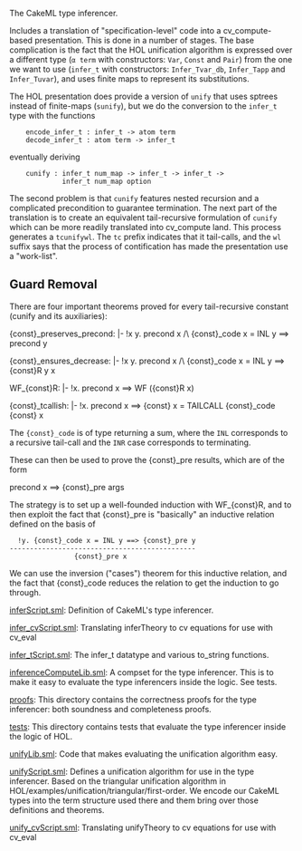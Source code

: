 The CakeML type inferencer.

Includes a translation of "specification-level" code into a
cv_compute-based presentation. This is done in a number of stages. The
base complication is the fact that the HOL unification algorithm is
expressed over a different type (`α term` with constructors: `Var`,
`Const` and `Pair`) from the one we want to use (`infer_t` with
constructors: `Infer_Tvar_db`, `Infer_Tapp` and `Infer_Tuvar`), and
uses finite maps to represent its substitutions.

The HOL presentation does provide a version of `unify` that uses
sptrees instead of finite-maps (`sunify`), but we do the conversion to
the `infer_t` type with the functions

        encode_infer_t : infer_t -> atom term
        decode_infer_t : atom term -> infer_t

eventually deriving

        cunify : infer_t num_map -> infer_t -> infer_t -> 
                 infer_t num_map option

The second problem is that `cunify` features nested recursion and a
complicated precondition to guarantee termination. The next part of
the translation is to create an equivalent tail-recursive formulation
of `cunify` which can be more readily translated into cv_compute land.
This process generates a `tcunifywl`. The `tc` prefix indicates that
it tail-calls, and the `wl` suffix says that the process of
contification has made the presentation use a "work-list".

## Guard Removal

There are four important theorems proved for every tail-recursive
constant (cunify and its auxiliaries):

   {const}_preserves_precond:
     |- !x y. precond x /\ {const}_code x = INL y ==> precond y

   {const}_ensures_decrease:
     |- !x y. precond x /\ {const}_code x = INL y ==> {const}R y x

   WF_{const}R:
     |- !x. precond x ==> WF ({const}R x)

   {const}_tcallish:
     |- !x. precond x ==> {const} x = TAILCALL {const}_code {const} x

The `{const}_code` is of type returning a sum, where the `INL`
corresponds to a recursive tail-call and the `INR` case corresponds to
terminating. 

These can then be used to prove the {const}_pre results,
which are of the form

   precond x ==> {const}_pre args

The strategy is to set up a well-founded induction with WF_{const}R,
and to then exploit the fact that {const}_pre is "basically" an
inductive relation defined on the basis of

      !y. {const}_code x = INL y ==> {const}_pre y
    ----------------------------------------------
                    {const}_pre x

We can use the inversion ("cases") theorem for this inductive
relation, and the fact that {const}_code reduces the relation to get
the induction to go through.

[inferScript.sml](inferScript.sml):
Definition of CakeML's type inferencer.

[infer_cvScript.sml](infer_cvScript.sml):
Translating inferTheory to cv equations for use with cv_eval

[infer_tScript.sml](infer_tScript.sml):
The infer_t datatype and various to_string functions.

[inferenceComputeLib.sml](inferenceComputeLib.sml):
A compset for the type inferencer. This is to make it easy to
evaluate the type inferencers inside the logic. See tests.

[proofs](proofs):
This directory contains the correctness proofs for the type
inferencer: both soundness and completeness proofs.

[tests](tests):
This directory contains tests that evaluate the type inferencer inside
the logic of HOL.

[unifyLib.sml](unifyLib.sml):
Code that makes evaluating the unification algorithm easy.

[unifyScript.sml](unifyScript.sml):
Defines a unification algorithm for use in the type inferencer.
Based on the triangular unification algorithm in
HOL/examples/unification/triangular/first-order.  We encode our
CakeML types into the term structure used there and them bring over
those definitions and theorems.

[unify_cvScript.sml](unify_cvScript.sml):
Translating unifyTheory to cv equations for use with cv_eval
